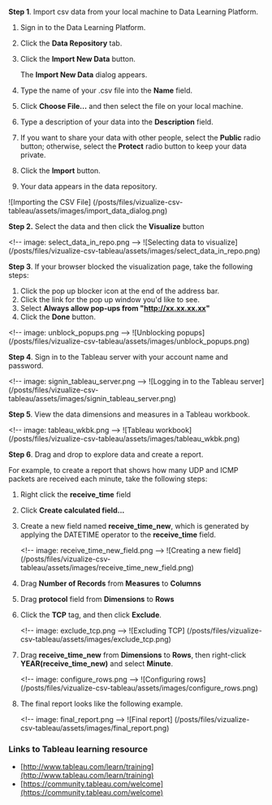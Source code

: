 
**Step 1**. Import csv data from your local machine to Data Learning Platform.

1. Sign in to the Data Learning Platform.
2. Click the **Data Repository** tab.
3. Click the **Import New Data** button.

	The **Import New Data** dialog appears.

4. Type the name of your .csv file into the **Name** field.
5. Click **Choose File...** and then select the file on your local machine.
6. Type a description of your data into the **Description** field.
7. If you want to share your data with other people, select the **Public** radio button; otherwise, select the **Protect** radio button to keep your data private.
8. Click the **Import** button.
9. Your data appears in the data repository.

![Importing the CSV File] (/posts/files/vizualize-csv-tableau/assets/images/import\_data\_dialog.png)

**Step 2.** Select the data and then click the **Visualize** button

&lt;!-- image: select\_data\_in\_repo.png --&gt;
![Selecting data to visualize] (/posts/files/vizualize-csv-tableau/assets/images/select\_data\_in\_repo.png)


**Step 3**.  If your browser blocked the visualization page, take the following steps:

1. Click the pop up blocker icon at the end of the address bar.
2. Click the link for the pop up window you&#39;d like to see.
3. Select **Always allow pop-ups from "http://xx.xx.xx.xx"**
4. Click the **Done** button.

&lt;!-- image: unblock\_popups.png --&gt;
![Unblocking popups] (/posts/files/vizualize-csv-tableau/assets/images/unblock\_popups.png)



**Step 4**.  Sign in to the Tableau server with your account name and password.

&lt;!-- image: signin\_tableau\_server.png --&gt;
![Logging in to the Tableau server] (/posts/files/vizualize-csv-tableau/assets/images/signin\_tableau\_server.png)

**Step 5**.  View the data dimensions and measures in a Tableau workbook.

&lt;!-- image: tableau\_wkbk.png --&gt;
![Tableau workbook] (/posts/files/vizualize-csv-tableau/assets/images/tableau\_wkbk.png)


**Step 6**. Drag and drop to explore data and create a report.

For example, to create a report that shows how many UDP and ICMP packets are received each minute, take the following steps:

1. Right click the **receive\_time** field
2. Click **Create calculated field...**
3. Create a new field named **receive\_time\_new**, which is generated by applying the DATETIME operator to the **receive\_time** field.

	&lt;!-- image: receive\_time\_new\_field.png --&gt;
![Creating a new field] (/posts/files/vizualize-csv-tableau/assets/images/receive\_time\_new\_field.png)



1. Drag **Number of Records** from **Measures** to **Columns**
2. Drag **protocol** field from **Dimensions** to **Rows**
3. Click the **TCP** tag, and then click **Exclude**.

	&lt;!-- image: exclude\_tcp.png --&gt;
![Excluding TCP] (/posts/files/vizualize-csv-tableau/assets/images/exclude\_tcp.png)



1. Drag **receive\_time\_new** from **Dimensions** to **Rows**, then right-click **YEAR(receive\_time\_new)** and select **Minute**.

	&lt;!-- image: configure\_rows.png --&gt;
![Configuring rows] (/posts/files/vizualize-csv-tableau/assets/images/configure\_rows.png)



1. The final report looks like the following example.

	&lt;!-- image: final\_report.png --&gt;
![Final report] (/posts/files/vizualize-csv-tableau/assets/images/final\_report.png)



### Links to Tableau learning resource

- [http://www.tableau.com/learn/training](http://www.tableau.com/learn/training)
- [https://community.tableau.com/welcome](https://community.tableau.com/welcome)


<!--
Image example: ![alternate text](/posts/files / sample - lab / assets / images / cisco - live.jpg)
-->
